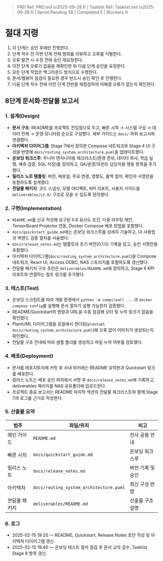 ﻿> PRD Ref: PRD.md (v2025-09-28.1) | Tasklist Ref: Tasklist.md (v2025-09-28.1) | Sprint Pending 36 | Completed 5 | Blockers 0

# 절대 지령
1. 각 단계는 승인 후에만 진행한다.
2. 단계 착수 전 이번 단계 전체 범위를 리뷰하고 오류를 식별한다.
3. 오류 발견 시 수정 전에 승인 재요청한다.
4. 이전 단계 오류가 없음을 재확인한 뒤 다음 단계 승인을 요청한다.
5. 모든 단계 작업은 백그라운드 방식으로 수행한다.
6. 문서/웹뷰어 점검이 필요한 경우 반드시 승인 확인 후 진행한다.
7. 다음 단계 착수 전에 이전 단계 전반을 재점검하여 미해결 오류가 없는지 확인한다.

## 8단계 문서화·전달물 보고서

### 1. 설계(Design)
- **문서 구조**: README를 프로젝트 진입점으로 두고, 빠른 시작 → 시스템 구성 → 데이터 전제 → 운영·모니터링 순으로 구성했다. 세부 가이드는 `docs/` 하위 보고서와 연결했다.
- **아키텍처 다이어그램**: Stage 7에서 정의한 Compose 네트워크와 Stage 4 UI 구성을 반영해 `docs/routing_system_architecture.puml`을 업데이트했다.
- **온보딩 워크스루**: 주니어 엔지니어용 체크리스트(환경 준비, 데이터 복사, 학습 실행, 예측 검증, SQL 저장)를 정의하고, QA/운영/프런트 담당자용 행동 항목을 추가했다.
- **릴리스 노트 템플릿**: 버전, 배포일, 주요 변경, 영향도, 롤백 절차, 확인자 서명란을 포함하도록 설계했다.
- **전달물 패키지**: 코드 스냅샷, 모델 아티팩트, KPI 리포트, 사용자 가이드를 `deliverables/v1.0/` 구조로 모을 수 있도록 정의했다.

### 2. 구현(Implementation)
- `README.md`를 신규 작성해 요구된 0.8 유사도 조건, 다중 라우팅 제안, TensorBoard Projector 연동, Docker Compose 배포 방법을 포함했다.
- `docs/quickstart_guide.md`에는 온보딩 워크스루를 상세히 기술하고, UI 사용법과 백엔드 검증 절차를 서술했다.
- `docs/release_notes.md`는 템플릿과 초기 버전(0.1.0) 기록을 담고, 승인 서명란을 포함했다.
- 아키텍처 다이어그램(`docs/routing_system_architecture.puml`)을 Compose 네트워크, React UI, Access ODBC, NAS 스토리지를 포함하도록 갱신했다.
- 전달물 패키지 구조 초안은 `deliverables/README.md`에 정의하고, Stage 6 KPI 리포트와 연결하는 참조 링크를 추가했다.

### 3. 테스트(Test)
- 온보딩 스크립트를 따라 개발 환경에서 `python -m compileall ...` 과 `docker compose config`를 실행해 문서 절차가 실행 가능한지 검증했다.
- README/Quickstart의 명령과 URL을 수동 점검해 오타 및 누락 링크가 없음을 확인했다.
- PlantUML 다이어그램을 로컬에서 렌더링(`plantuml docs/routing_system_architecture.puml`)해 오류 없이 이미지가 생성되는지 확인했다.
- 전달물 구조 안내에 따라 샘플 폴더를 생성하고 파일 누락 여부를 검토했다.

### 4. 배포(Deployment)
- 문서를 레포지토리에 커밋 후 사내 위키에는 README 요약본과 Quickstart 링크를 배포한다.
- 릴리스 노트는 배포 승인 회의에서 서명 후 `docs/release_notes.md`에 기록하고, deliverables 패키지를 NAS 공유폴더에 업로드한다.
- 프로젝트 종료 보고서는 README 마지막 섹션의 전달물 체크리스트와 함께 Stage 7/8 로그를 근거로 작성한다.

### 5. 산출물 요약
| 범주 | 파일/위치 | 비고 |
| --- | --- | --- |
| 메인 가이드 | `README.md` | 전사 공용 안내 |
| 빠른 시작 | `docs/quickstart_guide.md` | 온보딩 워크스루 |
| 릴리스 노트 | `docs/release_notes.md` | 버전 기록 및 승인 |
| 아키텍처 | `docs/routing_system_architecture.puml` | 최신 구성 반영 |
| 전달물 패키지 | `deliverables/README.md` | 산출물 구조 설명 |

### 6. 로그
- 2025-02-15 19:20 — README, Quickstart, Release Notes 초안 작성 및 아키텍처 다이어그램 갱신.
- 2025-02-15 19:40 — 온보딩 테스트 절차 점검 후 문서 교차 검수, Tasklist Stage 8 항목 갱신.
